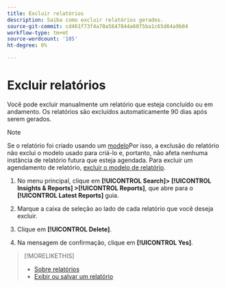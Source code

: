 ```yaml
---
title: Excluir relatórios
description: Saiba como excluir relatórios gerados.
source-git-commit: cd461f73f4a70a5647844a6075ba1c65d64a9b04
workflow-type: tm+mt
source-wordcount: '105'
ht-degree: 0%

---
```


# Excluir relatórios

Você pode excluir manualmente um relatório que esteja concluído ou em andamento. Os relatórios são excluídos automaticamente 90 dias após serem gerados.

>[!NOTE]
>
>Se o relatório foi criado usando um [modelo](/help/search-social-commerce/reports/automation/templates/template-about.md)Por isso, a exclusão do relatório não exclui o modelo usado para criá-lo e, portanto, não afeta nenhuma instância de relatório futura que esteja agendada. Para excluir um agendamento de relatório, [excluir o modelo de relatório](/help/search-social-commerce/reports/automation/templates/template-delete.md).

1. No menu principal, clique em **[!UICONTROL Search]> [!UICONTROL Insights & Reports] >[!UICONTROL Reports]**, que abre para o **[!UICONTROL Latest Reports]** guia.

1. Marque a caixa de seleção ao lado de cada relatório que você deseja excluir.

1. Clique em **[!UICONTROL Delete]**.

1. Na mensagem de confirmação, clique em **[!UICONTROL Yes]**.

>[!MORELIKETHIS]
>
>* [Sobre relatórios](/help/search-social-commerce/reports/report-about.md)
>* [Exibir ou salvar um relatório](/help/search-social-commerce/reports/management/report-view-save.md)

